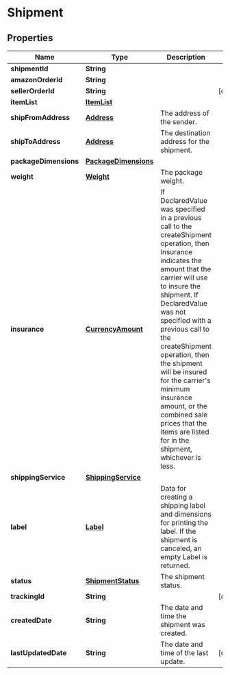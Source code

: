 
# Shipment

## Properties
Name | Type | Description | Notes
------------ | ------------- | ------------- | -------------
**shipmentId** | **String** |  | 
**amazonOrderId** | **String** |  | 
**sellerOrderId** | **String** |  |  [optional]
**itemList** | [**ItemList**](ItemList.md) |  | 
**shipFromAddress** | [**Address**](Address.md) | The address of the sender. | 
**shipToAddress** | [**Address**](Address.md) | The destination address for the shipment. | 
**packageDimensions** | [**PackageDimensions**](PackageDimensions.md) |  | 
**weight** | [**Weight**](Weight.md) | The package weight. | 
**insurance** | [**CurrencyAmount**](CurrencyAmount.md) | If DeclaredValue was specified in a previous call to the createShipment operation, then Insurance indicates the amount that the carrier will use to insure the shipment. If DeclaredValue was not specified with a previous call to the createShipment operation, then the shipment will be insured for the carrier&#39;s minimum insurance amount, or the combined sale prices that the items are listed for in the shipment, whichever is less. | 
**shippingService** | [**ShippingService**](ShippingService.md) |  | 
**label** | [**Label**](Label.md) | Data for creating a shipping label and dimensions for printing the label. If the shipment is canceled, an empty Label is returned. | 
**status** | [**ShipmentStatus**](ShipmentStatus.md) | The shipment status. | 
**trackingId** | **String** |  |  [optional]
**createdDate** | **String** | The date and time the shipment was created. | 
**lastUpdatedDate** | **String** | The date and time of the last update. |  [optional]



